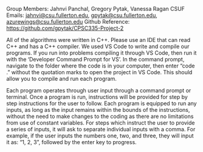 Group Members: Jahnvi Panchal, Gregory Pytak, Vanessa Ragan
CSUF Emails: jahnvi@csu.fullerton.edu, gpytak@csu.fullerton.edu, azurewings@csu.fullerton.edu
Github Reference: https://github.com/gpytak/CPSC335-Project-2

All of the algorithms were written in C++. Please use an IDE that can read C++ and has a C++ compiler. 
We used VS Code to write and compile our programs. If you run into problems compiling it through VS Code, 
then run it with the ‘Developer Command Prompt for VS’. In the command prompt, navigate to the folder where the code is in your computer, 
then enter “code .” without the quotation marks to open the project in VS Code. This should allow you to compile and run each program.

Each program operates through user input through a command prompt or terminal. Once a program is run, 
instructions will be provided for step by step instructions for the user to follow. 
Each program is equipped to run any inputs, as long as the input remains within the bounds of the instructions, 
without the need to make changes to the coding as there are no limitations from use of constant variables. 
For steps which instruct the user to provide a series of inputs, it will ask to separate individual inputs with a comma. 
For example, if the user inputs the numbers one, two, and three, they will input it as: “1, 2, 3”, followed by the enter key to progress.
